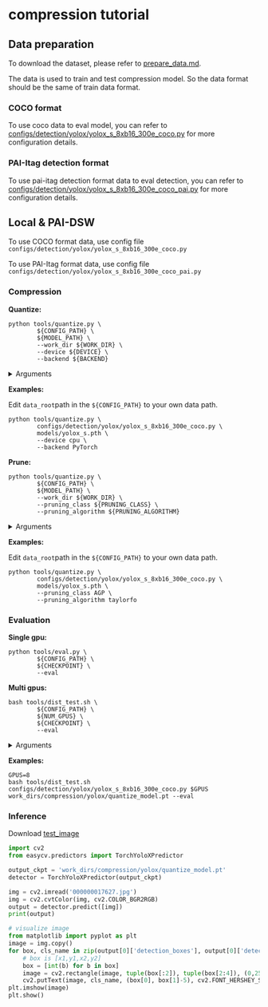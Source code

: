 # compression tutorial

## Data preparation
To download the dataset, please refer to [prepare_data.md](../prepare_data.md).

The data is used to train and test compression model. So the data format should be the same of train data format.

### COCO format
To use coco data to eval model, you can refer to [configs/detection/yolox/yolox_s_8xb16_300e_coco.py](../../configs/detection/yolox/yolox_s_8xb16_300e_coco.py) for more configuration details.

### PAI-Itag detection format
To use pai-itag detection format data to eval detection, you can refer to [configs/detection/yolox/yolox_s_8xb16_300e_coco_pai.py](../../configs/detection/yolox/yolox_s_8xb16_300e_coco_pai.py) for more configuration details.

## Local & PAI-DSW

To use COCO format data, use config file `configs/detection/yolox/yolox_s_8xb16_300e_coco.py`

To use PAI-Itag format data, use config file `configs/detection/yolox/yolox_s_8xb16_300e_coco_pai.py`


### Compression
**Quantize:**

```shell
python tools/quantize.py \
		${CONFIG_PATH} \
		${MODEL_PATH} \
		--work_dir ${WORK_DIR} \
		--device ${DEVICE} \
		--backend ${BACKEND}
```


<details>
<summary>Arguments</summary>

- `CONFIG_PATH`: the config file path of a detection method

- `WORK_DIR`: your path to save models and logs

- `MODEL_PATH`: the quantized models

- `DEVICE`: the device quantized models use

- `BACKEND`: the quantized models's framework

</details>

**Examples:**

Edit `data_root`path in the `${CONFIG_PATH}` to your own data path.

```shell
python tools/quantize.py \
		configs/detection/yolox/yolox_s_8xb16_300e_coco.py \
		models/yolox_s.pth \
		--device cpu \
		--backend PyTorch
```

**Prune:**

```shell
python tools/quantize.py \
		${CONFIG_PATH} \
		${MODEL_PATH} \
		--work_dir ${WORK_DIR} \
		--pruning_class ${PRUNING_CLASS} \
		--pruning_algorithm ${PRUNING_ALGORITHM}
```


<details>
<summary>Arguments</summary>

- `CONFIG_PATH`: the config file path of a detection method

- `WORK_DIR`: your path to save models and logs

- `MODEL_PATH`: the quantized models

- `PRUNING_CLASS`: pruning class for pruning models

- `PRUNING_ALGORITHM`: pruning algorithm using by pruning class
</details>

**Examples:**

Edit `data_root`path in the `${CONFIG_PATH}` to your own data path.

```shell
python tools/quantize.py \
		configs/detection/yolox/yolox_s_8xb16_300e_coco.py \
		models/yolox_s.pth \
		--pruning_class AGP \
		--pruning_algorithm taylorfo
```

### Evaluation

**Single gpu:**

```shell
python tools/eval.py \
		${CONFIG_PATH} \
		${CHECKPOINT} \
		--eval
```

**Multi gpus:**

```shell
bash tools/dist_test.sh \
		${CONFIG_PATH} \
		${NUM_GPUS} \
		${CHECKPOINT} \
		--eval
```

<details>
<summary>Arguments</summary>

- `CONFIG_PATH`: the config file path of a detection method

- `NUM_GPUS`: number of gpus

- `CHECKPOINT`: the checkpoint file named as quantize_model.pt.

</details>

**Examples:**

```shell
GPUS=8
bash tools/dist_test.sh configs/detection/yolox/yolox_s_8xb16_300e_coco.py $GPUS work_dirs/compression/yolox/quantize_model.pt --eval
```


### Inference
Download [test_image](http://pai-vision-data-hz.oss-cn-zhangjiakou.aliyuncs.com/data/small_coco_demo/val2017/000000017627.jpg)

```python
import cv2
from easycv.predictors import TorchYoloXPredictor

output_ckpt = 'work_dirs/compression/yolox/quantize_model.pt'
detector = TorchYoloXPredictor(output_ckpt)

img = cv2.imread('000000017627.jpg')
img = cv2.cvtColor(img, cv2.COLOR_BGR2RGB)
output = detector.predict([img])
print(output)

# visualize image
from matplotlib import pyplot as plt
image = img.copy()
for box, cls_name in zip(output[0]['detection_boxes'], output[0]['detection_class_names']):
    # box is [x1,y1,x2,y2]
    box = [int(b) for b in box]
    image = cv2.rectangle(image, tuple(box[:2]), tuple(box[2:4]), (0,255,0), 2)
    cv2.putText(image, cls_name, (box[0], box[1]-5), cv2.FONT_HERSHEY_SIMPLEX, 1.0, (0,0,255), 2)
plt.imshow(image)
plt.show()
```
